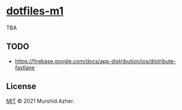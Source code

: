 # [dotfiles-m1](https://github.com/murshidazher/dotfiles-m1)
TBA

## TODO
- https://firebase.google.com/docs/app-distribution/ios/distribute-fastlane

## License

[MIT](https://github.com/murshidazher/dotfiles-m1/blob/main/LICENSE) &copy; 2021 Murshid Azher.
